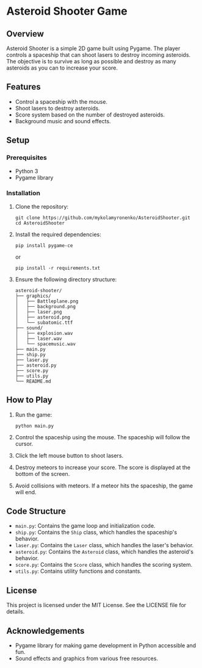 # Asteroid Shooter Game

## Overview
Asteroid Shooter is a simple 2D game built using Pygame. The player controls a spaceship that can shoot lasers to destroy incoming asteroids. The objective is to survive as long as possible and destroy as many asteroids as you can to increase your score.

## Features
- Control a spaceship with the mouse.
- Shoot lasers to destroy asteroids.
- Score system based on the number of destroyed asteroids.
- Background music and sound effects.

## Setup

### Prerequisites
- Python 3
- Pygame library

### Installation
1. Clone the repository:
    ```
    git clone https://github.com/mykolamyronenko/AsteroidShooter.git
    cd AsteroidShooter
    ```

2. Install the required dependencies:
    ```
    pip install pygame-ce
    ```
    or
    ```
    pip install -r requirements.txt
    ```

3. Ensure the following directory structure:
    ```
    asteroid-shooter/
    ├── graphics/
    │   ├── Battleplane.png
    │   ├── background.png
    │   ├── laser.png
    │   ├── asteroid.png
    │   └── subatomic.ttf
    ├── sound/
    │   ├── explosion.wav
    │   ├── laser.wav
    │   └── spacemusic.wav
    ├── main.py
    ├── ship.py
    ├── laser.py
    ├── asteroid.py
    ├── score.py
    ├── utils.py
    └── README.md
    ```

## How to Play
1. Run the game:
    ```
    python main.py
    ```

2. Control the spaceship using the mouse. The spaceship will follow the cursor.

3. Click the left mouse button to shoot lasers.

4. Destroy meteors to increase your score. The score is displayed at the bottom of the screen.

5. Avoid collisions with meteors. If a meteor hits the spaceship, the game will end.

## Code Structure
- `main.py`: Contains the game loop and initialization code.
- `ship.py`: Contains the `Ship` class, which handles the spaceship's behavior.
- `laser.py`: Contains the `Laser` class, which handles the laser's behavior.
- `asteroid.py`: Contains the `Asteroid` class, which handles the asteroid's behavior.
- `score.py`: Contains the `Score` class, which handles the scoring system.
- `utils.py`: Contains utility functions and constants.

## License
This project is licensed under the MIT License. See the LICENSE file for details.

## Acknowledgements
- Pygame library for making game development in Python accessible and fun.
- Sound effects and graphics from various free resources.


